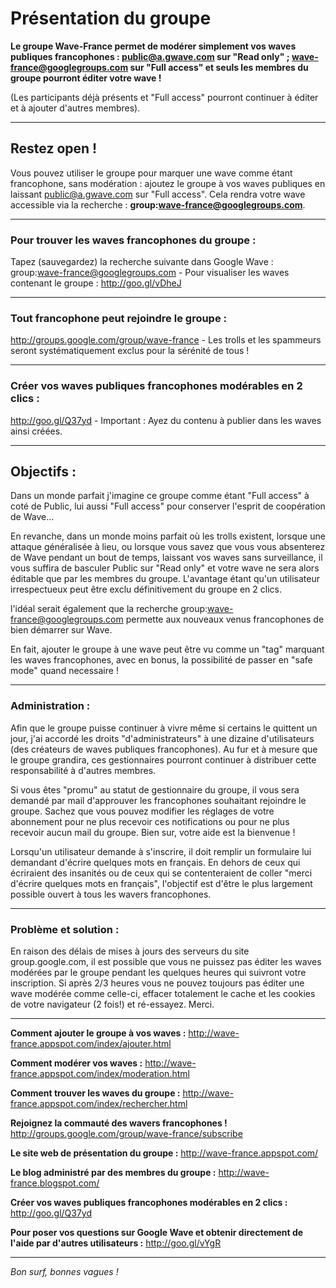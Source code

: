 # Présentation du groupe #

**Le groupe Wave-France permet de modérer simplement vos waves publiques francophones : public@a.gwave.com sur "Read only" ; wave-france@googlegroups.com sur "Full access" et seuls les membres du groupe pourront éditer votre wave !**

(Les participants déjà présents et "Full access" pourront continuer à éditer et à ajouter d'autres membres).


---


## Restez open ! ##

Vous pouvez utiliser le groupe pour marquer une wave comme étant francophone, sans modération : ajoutez le groupe à vos waves publiques en laissant public@a.gwave.com sur "Full access". Cela rendra votre wave accessible via la recherche : **group:wave-france@googlegroups.com**.


---


### Pour trouver les waves francophones du groupe : ###

Tapez (sauvegardez) la recherche suivante dans Google Wave : group:wave-france@googlegroups.com - Pour visualiser les waves contenant le groupe : http://goo.gl/vDheJ


---


### Tout francophone peut rejoindre le groupe : ###

http://groups.google.com/group/wave-france - Les trolls et les spammeurs seront systématiquement exclus pour la sérénité de tous !


---


### Créer vos waves publiques francophones modérables en 2 clics : ###

http://goo.gl/Q37yd - Important : Ayez du contenu à publier dans les waves ainsi créées.


---


## Objectifs : ##

Dans un monde parfait j'imagine ce groupe comme étant "Full access" à coté de Public, lui aussi "Full access" pour conserver l'esprit de coopération de Wave...

En revanche, dans un monde moins parfait où les trolls existent, lorsque une attaque généralisée à lieu, ou lorsque vous savez que vous vous absenterez de Wave pendant un bout de temps, laissant vos waves sans surveillance, il vous suffira de basculer Public sur "Read only" et votre wave ne sera alors éditable que par les membres du groupe. L'avantage étant qu'un utilisateur irrespectueux peut être exclu définitivement du groupe en 2 clics.

l'idéal serait également que la recherche group:wave-france@googlegroups.com permette aux nouveaux venus francophones de bien démarrer sur Wave.

En fait, ajouter le groupe à une wave peut être vu comme un "tag" marquant les waves francophones, avec en bonus, la possibilité de passer en "safe mode" quand necessaire !


---


### Administration : ###

Afin que le groupe puisse continuer à vivre même si certains le quittent un jour, j'ai accordé les droits "d'administrateurs" à une dizaine d'utilisateurs (des créateurs de waves publiques francophones). Au fur et à mesure que le groupe grandira, ces gestionnaires pourront continuer à distribuer cette responsabilité à d'autres membres.

Si vous êtes "promu" au statut de gestionnaire du groupe, il vous sera demandé par mail d'approuver les francophones souhaitant rejoindre le groupe. Sachez que vous pouvez modifier les réglages de votre abonnement pour ne plus recevoir ces notifications ou pour ne plus recevoir aucun mail du groupe. Bien sur, votre aide est la bienvenue !

Lorsqu'un utilisateur demande à s'inscrire, il doit remplir un formulaire lui demandant d'écrire quelques mots en français. En dehors de ceux qui écriraient des insanités ou de ceux qui se contenteraient de coller "merci d'écrire quelques mots en français", l'objectif est d'être le plus largement possible ouvert à tous les wavers francophones.


---


### Problème et solution : ###

En raison des délais de mises à jours des serveurs du site group.google.com, il est possible que vous ne puissez pas éditer les waves modérées par le groupe pendant les quelques heures qui suivront votre inscription. Si après 2/3 heures vous ne pouvez toujours pas éditer une wave modérée comme celle-ci, effacer totalement le cache et les cookies de votre navigateur (2 fois!) et ré-essayez. Merci.


---


**Comment ajouter le groupe à vos waves :**
http://wave-france.appspot.com/index/ajouter.html

**Comment modérer vos waves :**
http://wave-france.appspot.com/index/moderation.html

**Comment trouver les waves du groupe :**
http://wave-france.appspot.com/index/rechercher.html

**Rejoignez la commauté des wavers francophones !**
http://groups.google.com/group/wave-france/subscribe

**Le site web de présentation du groupe :**
http://wave-france.appspot.com/

**Le blog administré par des membres du groupe :**
http://wave-france.blogspot.com/

**Créer vos waves publiques francophones modérables en 2 clics :**
http://goo.gl/Q37yd

**Pour poser vos questions sur Google Wave et obtenir directement de l'aide par d'autres utilisateurs :**
http://goo.gl/vYgR


---


_Bon surf, bonnes vagues !_